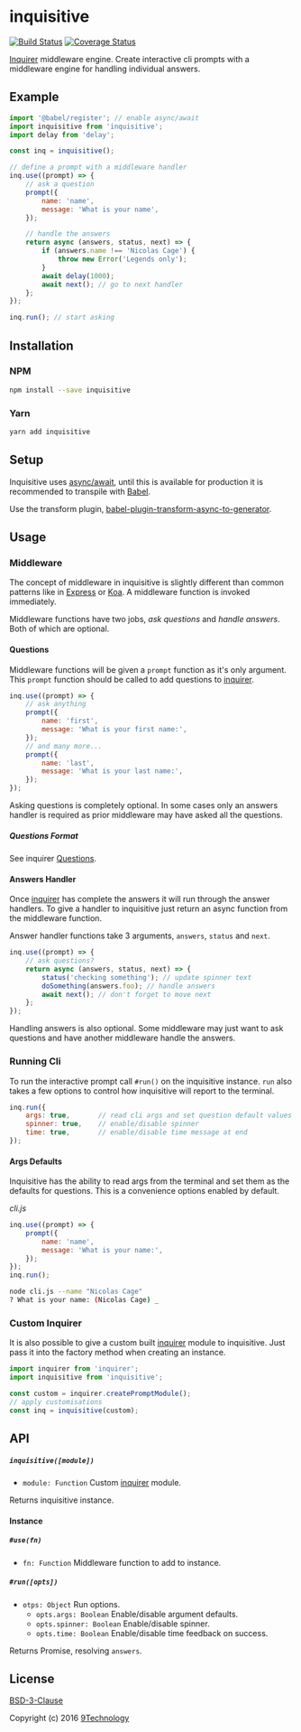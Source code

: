 # inquisitive

[![Build Status](https://travis-ci.org/9technology/inquisitive.svg?branch=master)](https://travis-ci.org/9technology/inquisitive) [![Coverage Status](https://coveralls.io/repos/github/9technology/inquisitive/badge.svg?branch=master)](https://coveralls.io/github/9technology/inquisitive?branch=master)

[Inquirer](https://www.npmjs.com/package/inquirer) middleware engine. Create interactive cli prompts with a middleware engine for handling individual answers.

## Example

```javascript
import '@babel/register'; // enable async/await
import inquisitive from 'inquisitive';
import delay from 'delay';

const inq = inquisitive();

// define a prompt with a middleware handler
inq.use((prompt) => {
    // ask a question
    prompt({
        name: 'name',
        message: 'What is your name',
    });

    // handle the answers
    return async (answers, status, next) => {
        if (answers.name !== 'Nicolas Cage') {
            throw new Error('Legends only');
        }
        await delay(1000);
        await next(); // go to next handler
    };
});

inq.run(); // start asking
```

## Installation

### NPM

```sh
npm install --save inquisitive
```

### Yarn

```sh
yarn add inquisitive
```

## Setup

Inquisitive uses [async/await](https://github.com/tc39/ecmascript-asyncawait), until this is available for production it is recommended to transpile with [Babel](http://babeljs.io/).

Use the transform plugin, [babel-plugin-transform-async-to-generator](http://babeljs.io/docs/plugins/transform-async-to-generator/).

## Usage

### Middleware

The concept of middleware in inquisitive is slightly different than common patterns like in [Express](https://www.npmjs.com/package/express) or [Koa](https://www.npmjs.com/package/koa). A middleware function is invoked immediately.

Middleware functions have two jobs, _ask questions_ and _handle answers_. Both of which are optional.

#### Questions

Middleware functions will be given a `prompt` function as it's only argument. This `prompt` function should be called to add questions to [inquirer](https://www.npmjs.com/package/inquirer).

```javascript
inq.use((prompt) => {
    // ask anything
    prompt({
        name: 'first',
        message: 'What is your first name:',
    });
    // and many more...
    prompt({
        name: 'last',
        message: 'What is your last name:',
    });
});
```

Asking questions is completely optional. In some cases only an answers handler is required as prior middleware may have asked all the questions.

##### Questions Format

See inquirer [Questions](https://www.npmjs.com/package/inquirer#questions).

#### Answers Handler

Once [inquirer](https://www.npmjs.com/package/inquirer) has complete the answers it will run through the answer handlers. To give a handler to inquisitive just return an async function from the middleware function.

Answer handler functions take 3 arguments, `answers`, `status` and `next`.

```javascript
inq.use((prompt) => {
    // ask questions?
    return async (answers, status, next) => {
        status('checking something'); // update spinner text
        doSomething(answers.foo); // handle answers
        await next(); // don't forget to move next
    };
});
```

Handling answers is also optional. Some middleware may just want to ask questions and have another middleware handle the answers.

### Running Cli

To run the interactive prompt call `#run()` on the inquisitive instance. `run` also takes a few options to control how inquisitive will report to the terminal.

```javascript
inq.run({
    args: true,       // read cli args and set question default values
    spinner: true,    // enable/disable spinner
    time: true,       // enable/disable time message at end
});
```

#### Args Defaults

Inquisitive has the ability to read args from the terminal and set them as the defaults for questions. This is a convenience options enabled by default.

_cli.js_

```javascript
inq.use((prompt) => {
    prompt({
        name: 'name',
        message: 'What is your name:',
    });
});
inq.run();
```

```sh
node cli.js --name "Nicolas Cage"
? What is your name: (Nicolas Cage) _
```

### Custom Inquirer

It is also possible to give a custom built [inquirer](https://www.npmjs.com/package/inquirer#inquirercreatepromptmodule---prompt-function) module to inquisitive. Just pass it into the factory method when creating an instance.

```javascript
import inquirer from 'inquirer';
import inquisitive from 'inquisitive';

const custom = inquirer.createPromptModule();
// apply customisations
const inq = inquisitive(custom);
```

## API

##### `inquisitive([module])`
* `module: Function` Custom [inquirer](https://www.npmjs.com/package/inquirer#inquirercreatepromptmodule---prompt-function) module.

Returns inquisitive instance.

#### Instance

##### `#use(fn)`
* `fn: Function` Middleware function to add to instance.

##### `#run([opts])`
* `otps: Object` Run options.
    * `opts.args: Boolean` Enable/disable argument defaults.
    * `opts.spinner: Boolean` Enable/disable spinner.
    * `opts.time: Boolean` Enable/disable time feedback on success.

Returns Promise, resolving `answers`.

## License

[BSD-3-Clause](LICENSE)

Copyright (c) 2016 [9Technology](https://github.com/9technology)
